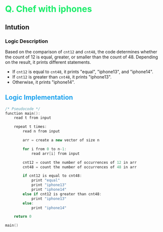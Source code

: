 # <span style="color:#1AED69"> Q. **Chef with iphones**</span>


## **Intution**

### Logic Description

Based on the comparison of `cnt12` and `cnt48`, the code determines whether the count of 12 is equal, greater, or smaller than the count of 48. Depending on the result, it prints different statements. 

- If `cnt12` is equal to `cnt48`, it prints "equal", "iphone13", and "iphone14".
- If `cnt12` is greater than `cnt48`, it prints "iphone13".
- Otherwise, it prints "iphone14".


## <span style="color:#1AA1ED"> **Logic Implementation** </span>


```cpp
/* Pseudocode */
function main():
    read t from input

    repeat t times:
        read n from input

        arr = create a new vector of size n

        for i from 0 to n-1:
            read arr[i] from input

        cnt12 = count the number of occurrences of 12 in arr
        cnt48 = count the number of occurrences of 48 in arr

        if cnt12 is equal to cnt48:
            print "equal"
            print "iphone13"
            print "iphone14"
        else if cnt12 is greater than cnt48:
            print "iphone13"
        else:
            print "iphone14"

    return 0

main()
```
